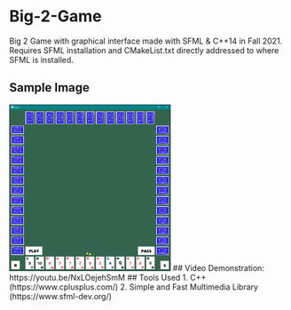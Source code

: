 # Big-2-Game
Big 2 Game with graphical interface made with SFML & C++14 in Fall 2021. Requires SFML installation and CMakeList.txt directly addressed to where SFML is installed.
## Sample Image
<img src="Sample.jpg" height="300"/>
## Video Demonstration: 
https://youtu.be/NxLOejehSmM
## Tools Used
1. C++ (https://www.cplusplus.com/)
2. Simple and Fast Multimedia Library (https://www.sfml-dev.org/)
